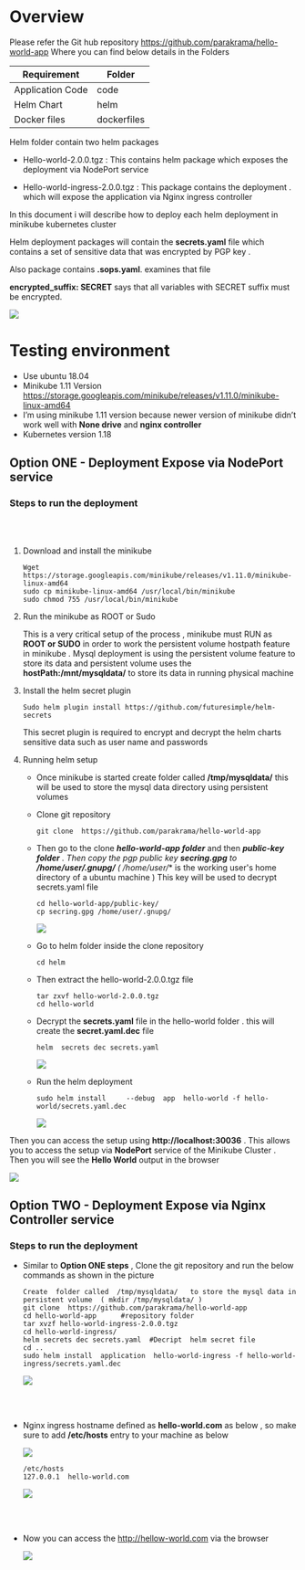 # Overview

Please refer the Git hub repository https://github.com/parakrama/hello-world-app   Where you can find below details in the Folders

| Requirement      	| Folder      	|
|------------------	|-------------	|
| Application Code 	| code        	|
| Helm Chart       	| helm        	|
| Docker files     	| dockerfiles 	|

Helm folder contain two  helm packages 

- Hello-world-2.0.0.tgz  :   This contains helm package which exposes the deployment via NodePort service 

- Hello-world-ingress-2.0.0.tgz  : This package contains the deployment . which will expose the application via  Nginx ingress controller 


In this document i will describe how to deploy each helm deployment in minikube kubernetes  cluster 

Helm deployment packages will contain the **secrets.yaml**  file which contains a set of sensitive data that was encrypted by PGP key .

Also package contains **.sops.yaml**. examines that  file

**encrypted_suffix: SECRET** says that all  variables with SECRET suffix must be encrypted. 


![](https://github.com/parakrama/images/blob/master/mark1.jpg)




# Testing environment

  - Use ubuntu 18.04 
  - Minikube 1.11 Version  https://storage.googleapis.com/minikube/releases/v1.11.0/minikube-linux-amd64
  - I’m using minikube 1.11 version because newer version  of minikube didn’t  work well with **None drive**  and **nginx controller** 
  - Kubernetes version 1.18


## Option ONE - Deployment Expose via NodePort service

### Steps to run the  deployment 

<br></br>

   1. Download and install the minikube 

      ```
      Wget https://storage.googleapis.com/minikube/releases/v1.11.0/minikube-linux-amd64  
      sudo cp minikube-linux-amd64 /usr/local/bin/minikube
      sudo chmod 755 /usr/local/bin/minikube
      ```

   2. Run the minikube as ROOT or Sudo

      This is a very critical setup of the process , minikube must RUN as **ROOT or SUDO**  in order to  work the persistent volume hostpath feature in minikube     .   Mysql deployment is using the persistent volume feature to store its data and persistent volume uses the **hostPath:/mnt/mysqldata/** to store its data in         running physical machine 

   3. Install the helm secret plugin 
  
      ```
      Sudo helm plugin install https://github.com/futuresimple/helm-secrets
      ```
      This secret plugin is required to encrypt  and decrypt the helm  charts sensitive data such as user name and passwords 
  
  
   4. Running helm setup

      - Once minikube is started create folder called **/tmp/mysqldata/**   this will be used to store the  mysql data directory using persistent volumes
  
      - Clone git repository
         ``` 
         git clone  https://github.com/parakrama/hello-world-app
         ```
  
      - Then go to the clone ***hello-world-app folder*** and then ***public-key folder** . Then copy the pgp public key **secring.gpg**  to **/home/user/.gnupg/**   ( /home/user/**  is the  working user's home directory of a ubuntu machine )  This key will be used to decrypt secrets.yaml file
  
         ```
         cd hello-world-app/public-key/
         cp secring.gpg /home/user/.gnupg/
         ```

        ![](https://github.com/parakrama/images/blob/master/mark2.png)
   
   
      - Go to helm folder inside the clone repository
   
         ```
         cd helm
         ```
   
      - Then extract the hello-world-2.0.0.tgz file
   
         ```
         tar zxvf hello-world-2.0.0.tgz
         cd hello-world 
         ```
   
      - Decrypt the **secrets.yaml**  file in the hello-world folder . this will create the **secret.yaml.dec** file 
   
         ```
         helm  secrets dec secrets.yaml 
         ```
    
         ![](https://github.com/parakrama/images/blob/master/mark3.png)
   

      - Run the helm deployment 

         ```
         sudo helm install     --debug  app  hello-world -f hello-world/secrets.yaml.dec
         ```
         ![](https://github.com/parakrama/images/blob/master/mark4.png)
   
   
   
   
Then you can access the setup using  **http://localhost:30036**  . This allows you to access the setup via **NodePort** service of the Minikube Cluster . 
Then you will see the **Hello World**  output in the browser

![](https://github.com/parakrama/images/blob/master/mark5.png)
   
   
   
   


## Option TWO - Deployment Expose via Nginx Controller service 



### Steps to run the deployment 

- Similar to **Option ONE steps** , Clone the git repository and run the below commands as shown in the picture

   ```
   Create  folder called  /tmp/mysqldata/   to store the mysql data in persistent volume  ( mkdir /tmp/mysqldata/ )
   git clone  https://github.com/parakrama/hello-world-app
   cd hello-world-app      #repository folder 
   tar xvzf hello-world-ingress-2.0.0.tgz 
   cd hello-world-ingress/
   helm secrets dec secrets.yaml  #Decript  helm secret file 
   cd ..
   sudo helm install  application  hello-world-ingress -f hello-world-ingress/secrets.yaml.dec
   ```

   ![](https://github.com/parakrama/images/blob/master/mark6.png)
  
<br></br>


- Nginx ingress hostname defined as  **hello-world.com**   as below  , so make sure to add  **/etc/hosts**  entry to your machine as below

   ![](https://github.com/parakrama/images/blob/master/mark7.png)
  
 
    ```
    /etc/hosts
    127.0.0.1  hello-world.com 
    ```
     ![](https://github.com/parakrama/images/blob/master/mark8.png)
     
  <br></br>
  
  
 - Now you can access the http://hellow-world.com via the browser  
 
  
     ![](https://github.com/parakrama/images/blob/master/mark9.png)
